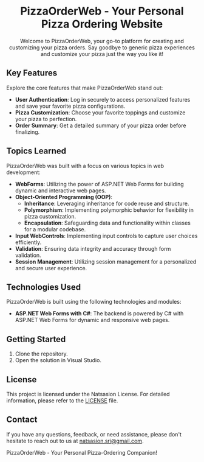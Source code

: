 <h1 align="center">PizzaOrderWeb - Your Personal Pizza Ordering Website</h1>
<p align="center">
    Welcome to PizzaOrderWeb, your go-to platform for creating and customizing your pizza orders. Say goodbye to generic pizza experiences and customize your pizza just the way you like it!
</p>

## Key Features

Explore the core features that make PizzaOrderWeb stand out:

- **User Authentication**: Log in securely to access personalized features and save your favorite pizza configurations.
- **Pizza Customization**: Choose your favorite toppings and customize your pizza to perfection.
- **Order Summary**: Get a detailed summary of your pizza order before finalizing.

## Topics Learned

PizzaOrderWeb was built with a focus on various topics in web development:

- **WebForms**: Utilizing the power of ASP.NET Web Forms for building dynamic and interactive web pages.
- **Object-Oriented Programming (OOP)**:
  - **Inheritance**: Leveraging inheritance for code reuse and structure.
  - **Polymorphism**: Implementing polymorphic behavior for flexibility in pizza customization.
  - **Encapsulation**: Safeguarding data and functionality within classes for a modular codebase.
- **Input WebControls**: Implementing input controls to capture user choices efficiently.
- **Validation**: Ensuring data integrity and accuracy through form validation.
- **Session Management**: Utilizing session management for a personalized and secure user experience.

## Technologies Used

PizzaOrderWeb is built using the following technologies and modules:

- **ASP.NET Web Forms with C#**: The backend is powered by C# with ASP.NET Web Forms for dynamic and responsive web pages.

## Getting Started

1. Clone the repository.
2. Open the solution in Visual Studio.

## License

This project is licensed under the Natsasion License. For detailed information, please refer to the [LICENSE](LICENSE.md) file.

## Contact

If you have any questions, feedback, or need assistance, please don't hesitate to reach out to us at [natsasion.sri@gmail.com](mailto:natsasion.sri@gmail.com).

PizzaOrderWeb - Your Personal Pizza-Ordering Companion!